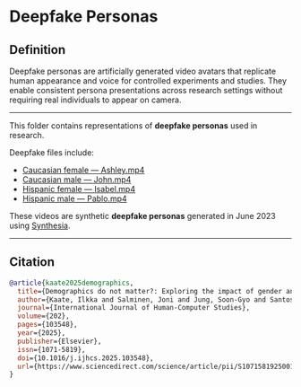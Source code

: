 # Deepfake Personas
## Definition
Deepfake personas are artificially generated video avatars that replicate human appearance and voice for controlled experiments and studies. They enable consistent persona presentations across research settings without requiring real individuals to appear on camera.

---

This folder contains representations of **deepfake personas** used in research.  

Deepfake files include:
- [Caucasian female — Ashley.mp4](Ashley.mp4)
- [Caucasian male — John.mp4](John.mp4)
- [Hispanic female — Isabel.mp4](Isabel.mp4)
- [Hispanic male — Pablo.mp4](Pablo.mp4)

These videos are synthetic **deepfake personas** generated in June 2023 using [Synthesia](https://www.synthesia.io/).  

---

## Citation
```bibtex
@article{kaate2025demographics,
  title={Demographics do not matter?: Exploring the impact of gender and ethnicity on users' identification with AI-generated personas},
  author={Kaate, Ilkka and Salminen, Joni and Jung, Soon-Gyo and Santos, João and Aldous, Kholoud and Häyhänen, Essi and Azem, Jinan and Jansen, Bernard J.},
  journal={International Journal of Human-Computer Studies},
  volume={202},
  pages={103548},
  year={2025},
  publisher={Elsevier},
  issn={1071-5819},
  doi={10.1016/j.ijhcs.2025.103548},
  url={https://www.sciencedirect.com/science/article/pii/S1071581925001053}
}
